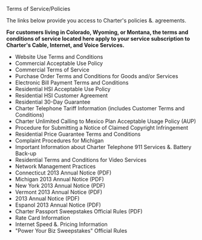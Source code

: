 Terms of Service/Policies

The links below provide you access to Charter's policies &. agreements.

**For customers living in Colorado, Wyoming, or Montana, the terms and conditions of service located here apply to your service subscription to Charter's Cable, Internet, and Voice Services.**

*   Website Use Terms and Conditions
*   Commercial Acceptable Use Policy
*   Commercial Terms of Service
*   Purchase Order Terms and Conditions for Goods and/or Services
*   Electronic Bill Payment Terms and Conditions
*   Residential HSI Acceptable Use Policy
*   Residential HSI Customer Agreement
*   Residential 30-Day Guarantee
*   Charter Telephone Tariff Information (includes Customer Terms and Conditions)
*   Charter Unlimited Calling to Mexico Plan Acceptable Usage Policy (AUP)
*   Procedure for Submitting a Notice of Claimed Copyright Infringement
*   Residential Price Guarantee Terms and Conditions
*   Complaint Procedures for Michigan
*   Important Information about Charter Telephone 911 Services &. Battery Back-up
*   Residential Terms and Conditions for Video Services
*   Network Management Practices
*   Connecticut 2013 Annual Notice (PDF)
*   Michigan 2013 Annual Notice (PDF)
*   New York 2013 Annual Notice (PDF)
*   Vermont 2013 Annual Notice (PDF)
*   2013 Annual Notice (PDF)
*   Espanol 2013 Annual Notice (PDF)
*   Charter Passport Sweepstakes Official Rules (PDF)
*   Rate Card Information
*   Internet Speed &. Pricing Information
*   "Power Your Biz Sweepstakes" Official Rules